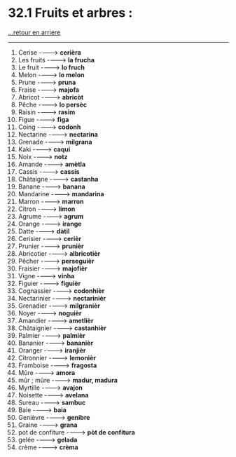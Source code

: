# 32.1 Fruits et arbres : 

[...retour en arriere](../../../menu_fiches.md)

---

1. Cerise ----> **cerièra**
2. Les fruits ----> **la frucha**
3. Le fruit ----> **lo fruch**
4. Melon ----> **lo melon**
5. Prune   ----> **pruna**
6. Fraise   ----> **majofa**
7. Abricot   ----> **abricòt**
8. Pêche   ----> **lo persèc**
9. Raisin   ----> **rasim**
10. Figue   ----> **figa**
11. Coing   ----> **codonh**
12. Nectarine   ----> **nectarina**
13. Grenade   ----> **milgrana**
14. Kaki   ----> **caqui**
15. Noix   ----> **notz**
16. Amande   ----> **amètla**
17. Cassis   ----> **cassís**
18. Châtaigne   ----> **castanha**
19. Banane   ----> **banana**
20. Mandarine   ----> **mandarina**
21. Marron   ----> **marron**
22. Citron   ----> **limon**
23. Agrume   ----> **agrum**
24. Orange   ----> **irange**
25. Datte   ----> **dàtil**
26. Cerisier   ----> **cerièr**
27. Prunier   ----> **prunièr**
28. Abricotier   ----> **albricotièr**
29. Pêcher   ----> **perseguièr**
30. Fraisier   ----> **majofièr**
31. Vigne   ----> **vinha**
32. Figuier   ----> **figuièr**
33. Cognassier   ----> **codonhièr**
34. Nectarinier   ----> **nectarinièr**
35. Grenadier   ----> **milgranièr**
36. Noyer   ----> **noguièr**
37. Amandier   ----> **ametlièr**
38. Châtaignier   ----> **castanhièr**
39. Palmier   ----> **palmièr**
40. Bananier   ----> **bananièr**
41. Oranger   ----> **iranjièr**
42. Citronnier   ----> **lemonièr**
43. Framboise   ----> **fragosta**
44. Mûre   ----> **amora**
45. mûr ; mûre ----> **madur, madura**
46. Myrtille   ----> **avajon**
47. Noisette   ----> **avelana**
48. Sureau   ----> **sambuc**
49. Baie   ----> **baia**
50. Genièvre   ----> **genibre**
51. Graine   ----> **grana**
52. pot de confiture ----> **pòt de confitura**
53. gelée ----> **gelada**
54. crème ----> **crèma**